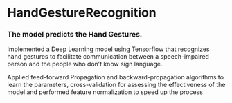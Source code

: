 # HandGestureRecognition
### The model predicts the Hand Gestures.
Implemented a Deep Learning model using Tensorflow that recognizes hand gestures to facilitate communication between a speech-impaired person and the people who don’t know sign language.

Applied feed-forward Propagation and backward-propagation algorithms to learn the parameters, cross-validation for assessing the effectiveness of the model and performed feature normalization to speed up the process

